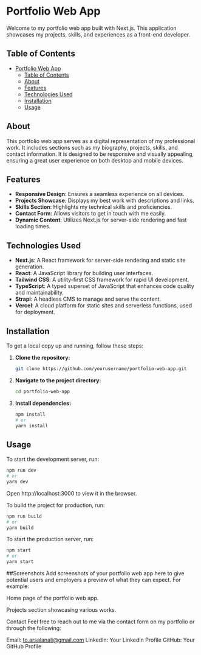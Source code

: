 # Portfolio Web App

Welcome to my portfolio web app built with Next.js. This application showcases my projects, skills, and experiences as a front-end developer.

## Table of Contents

- [Portfolio Web App](#portfolio-web-app)
  - [Table of Contents](#table-of-contents)
  - [About](#about)
  - [Features](#features)
  - [Technologies Used](#technologies-used)
  - [Installation](#installation)
  - [Usage](#usage)

## About

This portfolio web app serves as a digital representation of my professional work. It includes sections such as my biography, projects, skills, and contact information. It is designed to be responsive and visually appealing, ensuring a great user experience on both desktop and mobile devices.

## Features

- **Responsive Design**: Ensures a seamless experience on all devices.
- **Projects Showcase**: Displays my best work with descriptions and links.
- **Skills Section**: Highlights my technical skills and proficiencies.
- **Contact Form**: Allows visitors to get in touch with me easily.
- **Dynamic Content**: Utilizes Next.js for server-side rendering and fast loading times.

## Technologies Used

- **Next.js**: A React framework for server-side rendering and static site generation.
- **React**: A JavaScript library for building user interfaces.
- **Tailwind CSS**: A utility-first CSS framework for rapid UI development.
- **TypeScript**: A typed superset of JavaScript that enhances code quality and maintainability.
- **Strapi**: A headless CMS to manage and serve the content.
- **Vercel**: A cloud platform for static sites and serverless functions, used for deployment.

## Installation

To get a local copy up and running, follow these steps:

1. **Clone the repository:**
    ```sh
    git clone https://github.com/yourusername/portfolio-web-app.git
    ```

2. **Navigate to the project directory:**
    ```sh
    cd portfolio-web-app
    ```

3. **Install dependencies:**
    ```sh
    npm install
    # or
    yarn install
    ```

## Usage

To start the development server, run:
```sh
npm run dev
# or
yarn dev
```

Open http://localhost:3000 to view it in the browser.

To build the project for production, run:

```sh
npm run build
# or
yarn build
```
To start the production server, run:

```sh
npm start
# or
yarn start
```

##Screenshots
Add screenshots of your portfolio web app here to give potential users and employers a preview of what they can expect. For example:


Home page of the portfolio web app.


Projects section showcasing various works.

Contact
Feel free to reach out to me via the contact form on my portfolio or through the following:

Email: to.arsalanali@gmail.com
LinkedIn: Your LinkedIn Profile
GitHub: Your GitHub Profile